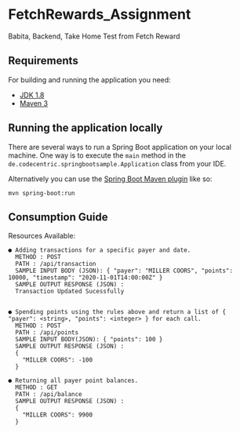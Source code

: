 # FetchRewards_Assignment
Babita, Backend, Take Home Test from Fetch Reward

## Requirements

For building and running the application you need:

- [JDK 1.8](http://www.oracle.com/technetwork/java/javase/downloads/jdk8-downloads-2133151.html)
- [Maven 3](https://maven.apache.org)

## Running the application locally

There are several ways to run a Spring Boot application on your local machine. One way is to execute the `main` method in the `de.codecentric.springbootsample.Application` class from your IDE.

Alternatively you can use the [Spring Boot Maven plugin](https://docs.spring.io/spring-boot/docs/current/reference/html/build-tool-plugins-maven-plugin.html) like so:

```shell
mvn spring-boot:run
```

## Consumption Guide
Resources Available:
```shell
● Adding transactions for a specific payer and date.
  METHOD : POST
  PATH : /api/transaction
  SAMPLE INPUT BODY (JSON): { "payer": "MILLER COORS", "points": 10000, "timestamp": "2020-11-01T14:00:00Z" }
  SAMPLE OUTPUT RESPONSE (JSON) : 
  Transaction Updated Sucessfully
  
```
 
```shell
● Spending points using the rules above and return a list of { "payer": <string>, "points": <integer> } for each call.
  METHOD : POST
  PATH : /api/points
  SAMPLE INPUT BODY(JSON): { "points": 100 }
  SAMPLE OUTPUT RESPONSE (JSON) : 
  {
    "MILLER COORS": -100
  }
```
  
```shell
● Returning all payer point balances.
  METHOD : GET
  PATH : /api/balance
  SAMPLE OUTPUT RESPONSE (JSON) : 
  {
    "MILLER COORS": 9900
  }
 ```
  
